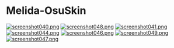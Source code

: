 # Melida-OsuSkin
[![screenshot040.png](https://i.postimg.cc/cCJY0F14/screenshot040.png)](https://postimg.cc/qh9gGXC9)
[![screenshot048.png](https://i.postimg.cc/Tw0mzz64/screenshot048.png)](https://postimg.cc/Fdf7cn1y)
[![screenshot041.png](https://i.postimg.cc/fb4xm7CB/screenshot041.png)](https://postimg.cc/rDJ0Lrvr)
[![screenshot044.png](https://i.postimg.cc/W1qGdYGd/screenshot044.png)](https://postimg.cc/Xr3Gh8DW)
[![screenshot046.png](https://i.postimg.cc/15j051qx/screenshot046.png)](https://postimg.cc/mt718qjV)
[![screenshot049.png](https://i.postimg.cc/d1wrSqzC/screenshot049.png)](https://postimg.cc/4K2YYT44)
[![screenshot047.png](https://i.postimg.cc/MGy1Dcrx/screenshot047.png)](https://postimg.cc/NyjyG0cP)
